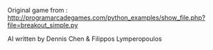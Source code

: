 Original game from :
http://programarcadegames.com/python_examples/show_file.php?file=breakout_simple.py

AI written by Dennis Chen & Filippos Lymperopoulos

